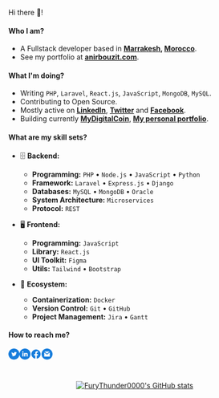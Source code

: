 Hi there 👋!

#### Who I am?

- A Fullstack developer based in **[Marrakesh](https://en.wikipedia.org/wiki/marakesh), [Morocco](https://en.wikipedia.org/wiki/Morocco)**.
- See my portfolio at **[anirbouzit.com](https://www.anirbouzit.com)**.

#### What I'm doing?

- Writing `PHP`, `Laravel`, `React.js`, `JavaScript`, `MongoDB`, `MySQL`.
- Contributing to Open Source.
- Mostly active on **[LinkedIn](https://www.linkedin.com/in/anir-bouzit-091745248)**, **[Twitter](https://twitter.com/FuryThu98375845)** and **[Facebook](https://www.facebook.com/anirbouzit18)**.
- Building currently **[MyDigitalCoin](https://mydigitalcoin.vercel.app)**, **[My personal portfolio](https://anirbouzit.com)**.

#### What are my skill sets?

- 🗄️ **Backend:**

  - **Programming:** `PHP` • `Node.js` • `JavaScript` • `Python`
  - **Framework:** `Laravel` • `Express.js` • `Django`
  - **Databases:** `MySQL` • `MongoDB` • `Oracle`
  - **System Architecture:** `Microservices`
  - **Protocol:** `REST`

- 🖥 **Frontend:**

  - **Programming:** `JavaScript`
  - **Library:** `React.js`
  - **UI Toolkit:** `Figma`
  - **Utils:** `Tailwind` • `Bootstrap`

- 🎡 **Ecosystem:**
  - **Containerization:** `Docker`
  - **Version Control:** `Git` • `GitHub`
  - **Project Management:** `Jira` • `Gantt`

#### How to reach me?

<a href="https://twitter.com/FuryThu98375845">
  <img align="left" alt="Twitter" width="22px" src="./assets/twitter.svg" />
</a>
<a href="https://www.linkedin.com/in/anir-bouzit-091745248">
  <img align="left" alt="LinkedIn" width="22px" src="./assets/linkedin.svg" />
</a>
<a href="https://www.facebook.com/anirbouzit18">
  <img align="left" alt="Facebook" width="22px" src="./assets/facebook.svg" />
</a>
<a href="mailto:anirbouzit18@gmail.com">
  <img align="left" alt="Mail" width="22px" src="./assets/gmail.svg" />
</a>

<br/>
<br/>
<br/>

<p align="center">
<a href="http://www.github.com/FuryThunder0000"><img src="https://github-readme-stats.vercel.app/api?username=FuryThunder0000&show_icons=true&hide=&count_private=true&title_color=3382ed&text_color=ffffff&icon_color=3382ed&bg_color=1c1917&hide_border=true&show_icons=true" alt="FuryThunder0000's GitHub stats" /></a>
 </p>
